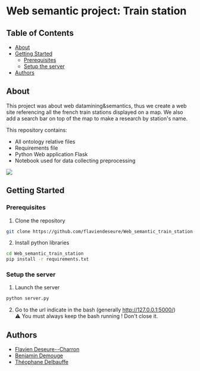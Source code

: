 # Web semantic project: Train station
## Table of Contents
- [About](#about)
- [Getting Started](#getting-started)
  - [Prerequisites](#prerequisites)
  - [Setup the server](#setup-the-server)
- [Authors](#authors)
   
## About
This project was about web datamining&semantics, thus we create a web site referencing all the french train stations displayed on a map. We also add a search bar on top of the map to make a research by station's name.


This repository contains:  
- All ontology relative files
- Requirements file
- Python Web application Flask
- Notebook used for data collecting preprocessing
 
 ![](/presentation/video.gif)  
 
## Getting Started
### Prerequisites
1. Clone the repository
```bash
git clone https://github.com/flaviendeseure/Web_semantic_train_station.git
```
2. Install python libraries 
```bash
cd Web_semantic_train_station
pip install -r requirements.txt
```

### Setup the server
1. Launch the server
```bash
python server.py
```
2. Go to the url indicate in the bash (generally http://127.0.0.1:5000/)  
⚠️ You must always keep the bash running ! Don't close it.  
  
## Authors
- [Flavien Deseure--Charron](https://github.com/flaviendeseure)
- [Benjamin Demouge](https://github.com/benjamindemouge)
- [Théophane Delbauffe](https://github.com/theophanedb)
